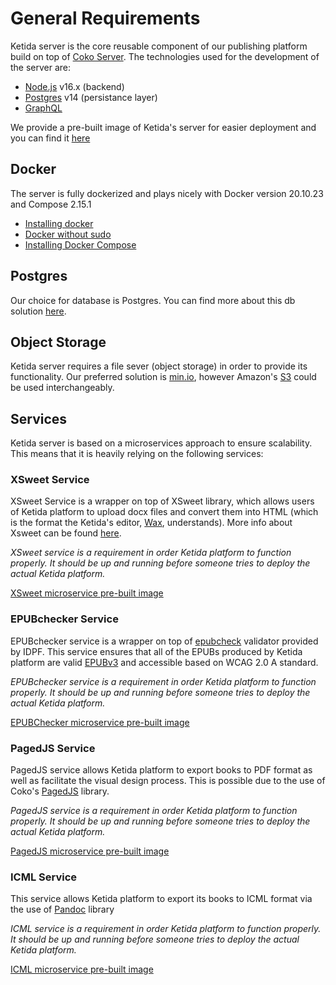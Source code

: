 # General Requirements

Ketida server is the core reusable component of our publishing platform build on top of [Coko Server](https://gitlab.coko.foundation/cokoapps/server). The technologies used for the development of the server are:

- [Node.js](https://nodejs.org/en/) v16.x (backend)
- [Postgres](https://www.postgresql.org/) v14 (persistance layer)
- [GraphQL](https://www.apollographql.com/)

We provide a pre-built image of Ketida's server for easier deployment and you can find it [here](https://hub.docker.com/r/cokoapps/ketida-server)

## Docker

The server is fully dockerized and plays nicely with Docker version 20.10.23 and Compose 2.15.1

- [Installing docker](https://docs.docker.com/engine/install)
- [Docker without sudo](https://docs.docker.com/engine/install/linux-postinstall/)
- [Installing Docker Compose](https://docs.docker.com/compose/install/)

## Postgres

Our choice for database is Postgres. You can find more about this db solution [here](https://www.postgresql.org/docs/12/index.html).

## Object Storage

Ketida server requires a file sever (object storage) in order to provide its functionality. Our preferred solution is [min.io](https://min.io/), however Amazon's [S3](https://aws.amazon.com/s3/) could be used interchangeably.

## Services

Ketida server is based on a microservices approach to ensure scalability. This means that it is heavily relying on the following services:

### XSweet Service

XSweet Service is a wrapper on top of XSweet library, which allows users of Ketida platform to upload docx files and convert them into HTML (which is the format the Ketida's editor, [Wax](https://gitlab.coko.foundation/wax/wax-prosemirror), understands). More info about Xsweet can be found [here](https://xsweet.org/).

_XSweet service is a requirement in order Ketida platform to function properly. It should be up and running before someone tries to deploy the actual Ketida platform._

[XSweet microservice pre-built image](https://hub.docker.com/r/cokoapps/xsweet)

### EPUBchecker Service

EPUBchecker service is a wrapper on top of [epubcheck](https://github.com/w3c/epubcheck) validator provided by IDPF. This service ensures that all of the EPUBs produced by Ketida platform are valid [EPUBv3](https://www.w3.org/TR/epub-overview-33/) and accessible based on WCAG 2.0 A standard.

_EPUBchecker service is a requirement in order Ketida platform to function properly. It should be up and running before someone tries to deploy the actual Ketida platform._

[EPUBChecker microservice pre-built image](https://hub.docker.com/r/cokoapps/epubchecker)

### PagedJS Service

PagedJS service allows Ketida platform to export books to PDF format as well as facilitate the visual design process. This is possible due to the use of Coko's [PagedJS](https://www.pagedjs.org/) library.

_PagedJS service is a requirement in order Ketida platform to function properly. It should be up and running before someone tries to deploy the actual Ketida platform._

[PagedJS microservice pre-built image](https://hub.docker.com/r/cokoapps/pagedjs)

### ICML Service

This service allows Ketida platform to export its books to ICML format via the use of [Pandoc](https://pandoc.org/) library

_ICML service is a requirement in order Ketida platform to function properly. It should be up and running before someone tries to deploy the actual Ketida platform._

[ICML microservice pre-built image](https://hub.docker.com/r/cokoapps/icml)
